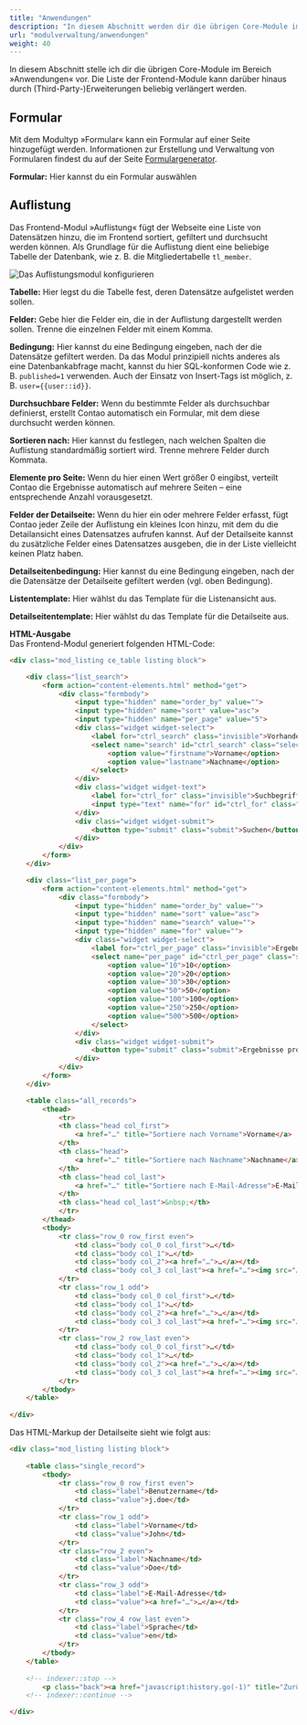 ```yaml
---
title: "Anwendungen"
description: "In diesem Abschnitt werden dir die übrigen Core-Module im Bereich »Anwendungen« vorgestellt."
url: "modulverwaltung/anwendungen"
weight: 40
---
```


In diesem Abschnitt stelle ich dir die übrigen Core-Module im Bereich »Anwendungen« vor. Die Liste der Frontend-Module 
kann darüber hinaus durch (Third-Party-)Erweiterungen beliebig verlängert werden.


## Formular

Mit dem Modultyp »Formular« kann ein Formular auf einer Seite hinzugefügt werden. Informationen zur Erstellung und 
Verwaltung von Formularen findest du auf der Seite [Formulargenerator](../../formulargenerator/).

**Formular:** Hier kannst du ein Formular auswählen


## Auflistung

Das Frontend-Modul »Auflistung« fügt der Webseite eine Liste von Datensätzen hinzu, die im Frontend sortiert, gefiltert 
und durchsucht werden können. Als Grundlage für die Auflistung dient eine beliebige Tabelle der Datenbank, wie z. B. 
die Mitgliedertabelle `tl_member`.

![Das Auflistungsmodul konfigurieren](/de/module-management/images/de/das-auflistungsmodul-konfigurieren.png?classes=shadow)

**Tabelle:** Hier legst du die Tabelle fest, deren Datensätze aufgelistet werden sollen.

**Felder:** Gebe hier die Felder ein, die in der Auflistung dargestellt werden sollen. Trenne die einzelnen Felder mit 
einem Komma.

**Bedingung:** Hier kannst du eine Bedingung eingeben, nach der die Datensätze gefiltert werden. Da das Modul 
prinzipiell nichts anderes als eine Datenbankabfrage macht, kannst du hier SQL-konformen Code wie z. B. 
`published=1` verwenden. Auch der Einsatz von Insert-Tags ist möglich, z. B. `user={{user::id}}`.

**Durchsuchbare Felder:** Wenn du bestimmte Felder als durchsuchbar definierst, erstellt Contao automatisch ein 
Formular, mit dem diese durchsucht werden können.

**Sortieren nach:** Hier kannst du festlegen, nach welchen Spalten die Auflistung standardmäßig sortiert wird. Trenne 
mehrere Felder durch Kommata.

**Elemente pro Seite:** Wenn du hier einen Wert größer 0 eingibst, verteilt Contao die Ergebnisse automatisch auf 
mehrere Seiten – eine entsprechende Anzahl vorausgesetzt.

**Felder der Detailseite:** Wenn du hier ein oder mehrere Felder erfasst, fügt Contao jeder Zeile der Auflistung ein 
kleines Icon hinzu, mit dem du die Detailansicht eines Datensatzes aufrufen kannst. Auf der Detailseite kannst du 
zusätzliche Felder eines Datensatzes ausgeben, die in der Liste vielleicht keinen Platz haben.

**Detailseitenbedingung:** Hier kannst du eine Bedingung eingeben, nach der die Datensätze der Detailseite gefiltert 
werden (vgl. oben Bedingung).

**Listentemplate:** Hier wählst du das Template für die Listenansicht aus.

**Detailseitentemplate:** Hier wählst du das Template für die Detailseite aus.

**HTML-Ausgabe**  
Das Frontend-Modul generiert folgenden HTML-Code:

```html
<div class="mod_listing ce_table listing block">

    <div class="list_search">
        <form action="content-elements.html" method="get">
            <div class="formbody">
                <input type="hidden" name="order_by" value="">
                <input type="hidden" name="sort" value="asc">
                <input type="hidden" name="per_page" value="5">
                <div class="widget widget-select">
                    <label for="ctrl_search" class="invisible">Vorhandene Felder</label>
                    <select name="search" id="ctrl_search" class="select">
                        <option value="firstname">Vorname</option>
                        <option value="lastname">Nachname</option>
                    </select>
                </div>
                <div class="widget widget-text">
                    <label for="ctrl_for" class="invisible">Suchbegriffe</label>
                    <input type="text" name="for" id="ctrl_for" class="text" value="">
                </div>
                <div class="widget widget-submit">
                    <button type="submit" class="submit">Suchen</button>
                </div>
            </div>
        </form>
    </div>

    <div class="list_per_page">
        <form action="content-elements.html" method="get">
            <div class="formbody">
                <input type="hidden" name="order_by" value="">
                <input type="hidden" name="sort" value="asc">
                <input type="hidden" name="search" value="">
                <input type="hidden" name="for" value="">
                <div class="widget widget-select">
                    <label for="ctrl_per_page" class="invisible">Ergebnisse pro Seite</label>
                    <select name="per_page" id="ctrl_per_page" class="select">
                        <option value="10">10</option>
                        <option value="20">20</option>
                        <option value="30">30</option>
                        <option value="50">50</option>
                        <option value="100">100</option>
                        <option value="250">250</option>
                        <option value="500">500</option>
                    </select>
                </div>
                <div class="widget widget-submit">
                    <button type="submit" class="submit">Ergebnisse pro Seite</button>
                </div>
            </div>
        </form>
    </div>

    <table class="all_records">
        <thead>
            <tr>
            <th class="head col_first">
                <a href="…" title="Sortiere nach Vorname">Vorname</a>
            </th>
            <th class="head">
                <a href="…" title="Sortiere nach Nachname">Nachname</a>
            </th>
            <th class="head col_last">
                <a href="…" title="Sortiere nach E-Mail-Adresse">E-Mail-Adresse</a>
            </th>
            <th class="head col_last">&nbsp;</th>
            </tr>
        </thead>
        <tbody>
            <tr class="row_0 row_first even">
                <td class="body col_0 col_first">…</td>
                <td class="body col_1">…</td>
                <td class="body col_2"><a href="…">…</a></td>
                <td class="body col_3 col_last"><a href="…"><img src="…" width="16" height="16" alt=""></a></td>
            </tr>
            <tr class="row_1 odd">
                <td class="body col_0 col_first">…</td>
                <td class="body col_1">…</td>
                <td class="body col_2"><a href="…">…</a></td>
                <td class="body col_3 col_last"><a href="…"><img src="…" width="16" height="16" alt=""></a></td>
            </tr>
            <tr class="row_2 row_last even">
                <td class="body col_0 col_first">…</td>
                <td class="body col_1">…</td>
                <td class="body col_2"><a href="…">…</a></td>
                <td class="body col_3 col_last"><a href="…"><img src="…" width="16" height="16" alt=""></a></td>
            </tr>
        </tbody>
    </table>
  
</div>
```

Das HTML-Markup der Detailseite sieht wie folgt aus:

```html
<div class="mod_listing listing block">
  
    <table class="single_record">
        <tbody>
            <tr class="row_0 row_first even">
                <td class="label">Benutzername</td>
                <td class="value">j.doe</td>
            </tr>
            <tr class="row_1 odd">
                <td class="label">Vorname</td>
                <td class="value">John</td>
            </tr>
            <tr class="row_2 even">
                <td class="label">Nachname</td>
                <td class="value">Doe</td>
            </tr>
            <tr class="row_3 odd">
                <td class="label">E-Mail-Adresse</td>
                <td class="value"><a href="…">…</a></td>
            </tr>
            <tr class="row_4 row_last even">
                <td class="label">Sprache</td>
                <td class="value">en</td>
            </tr>
        </tbody>
    </table>
    
    <!-- indexer::stop -->
        <p class="back"><a href="javascript:history.go(-1)" title="Zurück">Zurück</a></p>
    <!-- indexer::continue -->

</div>
```
